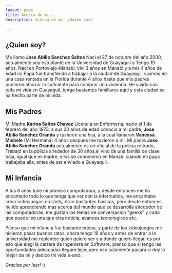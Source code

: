 ```yaml
---
layout: page
title: Acerca de mi...
description: Acerca de mi, ¿Quien soy?

---
```

## ¿Quien soy?

Me llamo **Jose Abilio Sanchez Saltos** Naci el 27 de octubre del año 2000, actualmente soy estudiante de la Universidad de Guayaquil y Tengo 19 años.
Naci en Portoviejo-Manabi, vivi 3 años en Manabi y a mis 4 años de edad mi Papa fue transferido a trabajar a la ciudad de Guayaquil, vivimos en una casa rentada en la Florida durante 4 años hasta que mis padres pudieron ahorrar lo suficiente para comprar una vivienda.
He vivido casi toda mi vida en Guayaquil, tengo bastantes familiares aqui y esta ciudad se ha hecho parte de mi vida.

## Mis Padres

Mi Madre **Karina Saltos Chavez** Licencia en Enfermeria, nacio el 1 de febrero del año 1973, a sus 20 años de edad conocio a mi padre, **Jose Abilio Sanchez Granda** y tuvieron una hija, a la cual llamaron **Vanessa Mishele** (Mi Hermana) 4 años despues me tuvieron a mi.
Mi padre **Jose Abilio Sanchez Granda** actualmente es un oficial de la policia retirado, Trabajó en la policia alrededor de 30 años,el vino de una familia de clase baja, igual que mi madre, ellos se conocieron en Manabi cuando mi papa trabajaba alla, antes de ser enviado a Guayaquil.

## Mi Infancia
A los 8 años tuve mi primera computadora, y desde entonces me ha encantado todo lo que tenga que ver con la informatica, me encantaba crear videojuegos en Unity, eran bastantes basicos, pero desde entonces he ido aprendiendo mas acerca del mundo que se desarrolla alrededor de las computadoras, me gustan los temas de conversacion "geeks" y cada que puedo leo una que otra noticia, avances tecnologicos etc.

Pienso que mi infancia fue bastante buena, y parte de los videojuegos me hicieron pasar buenos ratos, ahora tengo 19 años y antes de entrar a la universidad me replantee quien quiero ser y a donde quiero llegar, es por eso que elegi la carrera de Ingeniera en Software, pienso que si tengo las oportunidades adecuadas llegare lejos pero eso solamente pasara si doy lo mejor de mi y dedico mi vida a esto.


*Gracias por leer!* :)
